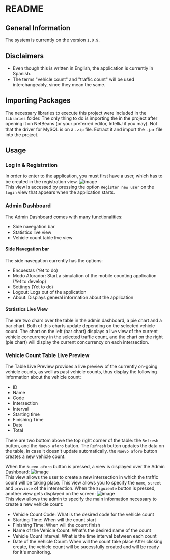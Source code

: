 # README

## General Information
The system is currently on the version `1.0.9`.

## Disclaimers
- Even though this is written in English, the application is currently in Spanish.
- The terms "vehicle count" and "traffic count" will be used interchangeably, since they mean the same.

## Importing Packages
The necessary libraries to execute this project were included in the `libraries` folder. The only thing to do is importing the in the project after opening it on NetBeans (or your preferred editor, IntelliJ if you may).
Not that the driver for MySQL is on a `.zip` file. Extract it and import the `.jar` file into the project.

## Usage
### Log in & Registration
In order to enter to the application, you must first have a user, which has to be created in the registration view.
![image](https://github.com/juandma0/vca-app/assets/107089453/dd2234f3-42d8-47bf-ac23-895c07d2a1ec)<br>
This view is accessed by pressing the option `Register new user` on the `login` view that appears when the application starts.

### Admin Dashboard
The Admin Dashboard comes with many functionalities:
- Side navegation bar
- Statistics live view
- Vehicle count table live view

#### Side Navegation bar
The side navegation currently has the options:
- Encuestas (Yet to do)
- Modo Aforador: Start a simulation of the mobile counting application (Yet to develop)
- Settings (Yet to do)
- Logout: Logs out of the application
- About: Displays general information about the application

#### Statistics Live View
The are two chars over the table in the admin dashboard, a pie chart and a bar chart. Both of this charts update depending on the selected vehicle count. The chart on the left (bar chart) displays a live view of the current vehicle concurrency in the selected traffic count, and the chart on the right (pie chart) will display the current concurrency on each intersection.

### Vehicle Count Table Live Preview
The Table Live Preview provides a live preview of the currently on-going vehicle counts, as well as past vehicle counts, thus display the following information about the vehicle count:
- ID
- Name
- Code
- Intersection
- Interval
- Starting time
- Finishing Time
- Date
- Total

There are two bottom above the top right corner of the table: the `Refresh` button, and the `Nuevo aforo` button. The `Refresh` button updates the data on the table, in case it doesn't update automatically. the `Nuevo aforo` button creates a new vehicle count.

When the `Nuevo aforo` button is pressed, a view is displayed over the Admin Dashboard:
![image](https://github.com/juandma0/vca-app/assets/107089453/e3921505-b520-4340-ace5-c684ef6b0dd2)<br>
This view allows the user to create a new intersection in which the traffic count will be taking place. This view allows you to specify the `name`, `street` and `province` of the intersection.
When the `Siguiente` button is pressed, another view gets displayed on the screen:
![image](https://github.com/juandma0/vca-app/assets/107089453/869cd36c-1133-48dc-99c5-68355dad4d93)<br>
This view allows the admin to specify the main information necessary to create a new vehicle count:
- Vehicle Count Code: What is the desired code for the vehicle count
- Starting Time: When will the count start
- Finishing Time: When will the count finish
- Name of the Vehicle Count: What's the desired name of the count
- Vehicle Count Interval: What is the time interval between each count
- Date of the Vehicle Count: When will the count take place
After clicking create, the vehicle count will be sucessfully created and will be ready for it's monitoring.

